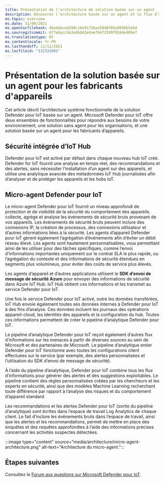 ```yaml
---
title: Présentation de l'architecture de solution basée sur un agent
description: Découvrez l’architecture basée sur un agent et le flux d’informations de Microsoft Defender pour IoT.
ms.topic: overview
ms.date: 11/09/2021
ms.openlocfilehash: 4bedabced290c16e9172bee58d0f68a995bb5ebd
ms.sourcegitcommit: 677e8acc9a2e8b842e4aef4472599f9264e989e7
ms.translationtype: HT
ms.contentlocale: fr-FR
ms.lasthandoff: 11/11/2021
ms.locfileid: "132331601"
---
```

# <a name="what-is-agent-based-solution-for-device-builders"></a>Présentation de la solution basée sur un agent pour les fabricants d'appareils

Cet article décrit l’architecture système fonctionnelle de la solution Defender pour IoT basée sur un agent. Microsoft Defender pour IoT offre deux ensembles de fonctionnalités pour répondre aux besoins de votre environnement, une solution sans agent pour les organisations, et une solution basée sur un agent pour les fabricants d’appareils.

## <a name="iot-hub-built-in-security"></a>Sécurité intégrée d’IoT Hub

Defender pour IoT est activé par défaut dans chaque nouveau hub IoT créé. Defender for IoT fournit une analyse en temps réel, des recommandations et des alertes, sans nécessiter l’installation d’un agent sur des appareils, et utilise une analytique avancée des métadonnées IoT Hub journalisées afin d’analyser et de protéger les appareils et les hubs IoT. 

## <a name="defender-for-iot-micro-agent"></a>Micro-agent Defender pour IoT 

Le micro-agent Defender pour IoT fournit un niveau approfondi de protection et de visibilité de la sécurité du comportement des appareils. collecte, agrège et analyse les événements de sécurité bruts provenant de vos appareils. Les événements de sécurité bruts peuvent inclure des connexions IP, la création de processus, des connexions utilisateur et d’autres informations liées à la sécurité. Les agents d’appareil Defender pour IoT gèrent également l’agrégation d’événements afin d’éviter un débit réseau élevé. Les agents sont hautement personnalisables, vous permettant ainsi de les utiliser pour des tâches spécifiques, comme l’envoi d’informations importantes uniquement sur le contrat SLA le plus rapide, ou l’agrégation du contexte et des informations de sécurité étendues en segments plus volumineux, pour éviter des coûts de service plus élevés.

Les agents d’appareil et d’autres applications utilisent le **SDK d’envoi de message de sécurité Azure** pour envoyer des informations de sécurité dans Azure IoT Hub. IoT Hub obtient ces informations et les transmet au service Defender pour IoT.

Une fois le service Defender pour IoT activé, outre les données transférées, IoT Hub envoie également toutes ses données internes à Defender pour IoT à des fins d’analyse. Ces données incluent les journaux des opérations appareil-cloud, les identités des appareils et la configuration du hub. Toutes ces informations permettent de créer le pipeline d’analytique Defender pour IoT.

Le pipeline d’analytique Defender pour IoT reçoit également d’autres flux d’informations sur les menaces à partir de diverses sources au sein de Microsoft et des partenaires de Microsoft. Le pipeline d’analytique entier Defender pour IoT fonctionne avec toutes les configurations client effectuées sur le service (par exemple, des alertes personnalisées et l’utilisation du SDK d’envoi de message de sécurité).

À l’aide du pipeline d’analytique, Defender pour IoT combine tous les flux d’informations pour générer des alertes et des suggestions exploitables. Le pipeline contient des règles personnalisées créées par les chercheurs et les experts en sécurité, ainsi que des modèles Machine Learning recherchant toute différence par rapport à l’analyse des risques et du comportement d’appareil standard.

Les recommandations et les alertes Defender pour IoT (sortie du pipeline d’analytique) sont écrites dans l’espace de travail Log Analytics de chaque client. Le fait d’inclure les événements bruts dans l’espace de travail, ainsi que les alertes et les recommandations, permet de mettre en place des enquêtes et des requêtes approfondies à l’aide des informations précises concernant les activités suspectes détectées.

:::image type="content" source="media/architecture/micro-agent-architecture.png" alt-text="Architecture du micro-agent.":::

## <a name="next-steps"></a>Étapes suivantes

Consultez le [Forum aux questions sur Microsoft Defender pour IoT](resources-agent-frequently-asked-questions.md).
